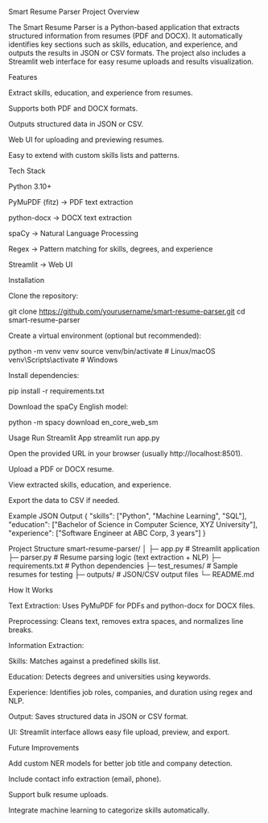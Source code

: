 Smart Resume Parser
Project Overview

The Smart Resume Parser is a Python-based application that extracts structured information from resumes (PDF and DOCX). It automatically identifies key sections such as skills, education, and experience, and outputs the results in JSON or CSV formats. The project also includes a Streamlit web interface for easy resume uploads and results visualization.

Features

Extract skills, education, and experience from resumes.

Supports both PDF and DOCX formats.

Outputs structured data in JSON or CSV.

Web UI for uploading and previewing resumes.

Easy to extend with custom skills lists and patterns.

Tech Stack

Python 3.10+

PyMuPDF (fitz) → PDF text extraction

python-docx → DOCX text extraction

spaCy → Natural Language Processing

Regex → Pattern matching for skills, degrees, and experience

Streamlit → Web UI

Installation

Clone the repository:

git clone https://github.com/yourusername/smart-resume-parser.git
cd smart-resume-parser


Create a virtual environment (optional but recommended):

python -m venv venv
source venv/bin/activate  # Linux/macOS
venv\Scripts\activate     # Windows


Install dependencies:

pip install -r requirements.txt


Download the spaCy English model:

python -m spacy download en_core_web_sm

Usage
Run Streamlit App
streamlit run app.py


Open the provided URL in your browser (usually http://localhost:8501).

Upload a PDF or DOCX resume.

View extracted skills, education, and experience.

Export the data to CSV if needed.

Example JSON Output
{
  "skills": ["Python", "Machine Learning", "SQL"],
  "education": ["Bachelor of Science in Computer Science, XYZ University"],
  "experience": ["Software Engineer at ABC Corp, 3 years"]
}

Project Structure
smart-resume-parser/
│
├─ app.py              # Streamlit application
├─ parser.py           # Resume parsing logic (text extraction + NLP)
├─ requirements.txt    # Python dependencies
├─ test_resumes/       # Sample resumes for testing
├─ outputs/            # JSON/CSV output files
└─ README.md

How It Works

Text Extraction: Uses PyMuPDF for PDFs and python-docx for DOCX files.

Preprocessing: Cleans text, removes extra spaces, and normalizes line breaks.

Information Extraction:

Skills: Matches against a predefined skills list.

Education: Detects degrees and universities using keywords.

Experience: Identifies job roles, companies, and duration using regex and NLP.

Output: Saves structured data in JSON or CSV format.

UI: Streamlit interface allows easy file upload, preview, and export.

Future Improvements

Add custom NER models for better job title and company detection.

Include contact info extraction (email, phone).

Support bulk resume uploads.

Integrate machine learning to categorize skills automatically.
